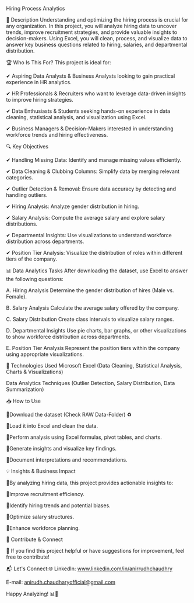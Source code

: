 Hiring Process Analytics

📌 Description
Understanding and optimizing the hiring process is crucial for any organization. In this project, you will analyze hiring data to uncover trends, improve recruitment strategies, and provide valuable insights to decision-makers. Using Excel, you will clean, process, and visualize data to answer key business questions related to hiring, salaries, and departmental distribution.


🏆 Who Is This For?
This project is ideal for:

✔ Aspiring Data Analysts & Business Analysts looking to gain practical experience in HR analytics.

✔ HR Professionals & Recruiters who want to leverage data-driven insights to improve hiring strategies.

✔ Data Enthusiasts & Students seeking hands-on experience in data cleaning, statistical analysis, and visualization using Excel.

✔ Business Managers & Decision-Makers interested in understanding workforce trends and hiring effectiveness.



🔍 Key Objectives

✔ Handling Missing Data: Identify and manage missing values efficiently.

✔ Data Cleaning & Clubbing Columns: Simplify data by merging relevant categories.

✔ Outlier Detection & Removal: Ensure data accuracy by detecting and handling outliers.

✔ Hiring Analysis: Analyze gender distribution in hiring.

✔ Salary Analysis: Compute the average salary and explore salary distributions.

✔ Departmental Insights: Use visualizations to understand workforce distribution across departments.

✔ Position Tier Analysis: Visualize the distribution of roles within different tiers of the company.



📊 Data Analytics Tasks
After downloading the dataset, use Excel to answer the following questions:

A. Hiring Analysis
Determine the gender distribution of hires (Male vs. Female).

B. Salary Analysis
Calculate the average salary offered by the company.

C. Salary Distribution
Create class intervals to visualize salary ranges.

D. Departmental Insights
Use pie charts, bar graphs, or other visualizations to show workforce distribution across departments.

E. Position Tier Analysis
Represent the position tiers within the company using appropriate visualizations.



🚀 Technologies Used
Microsoft Excel (Data Cleaning, Statistical Analysis, Charts & Visualizations)

Data Analytics Techniques (Outlier Detection, Salary Distribution, Data Summarization)


📥 How to Use

🔹Download the dataset (Check RAW Data-Folder) ♻

🔹Load it into Excel and clean the data.

🔹Perform analysis using Excel formulas, pivot tables, and charts.

🔹Generate insights and visualize key findings.

🔹Document interpretations and recommendations.




💡 Insights & Business Impact

🔹By analyzing hiring data, this project provides actionable insights to:

🔹Improve recruitment efficiency.

🔹Identify hiring trends and potential biases.

🔹Optimize salary structures.

🔹Enhance workforce planning.




📩 Contribute & Connect

🔗 If you find this project helpful or have suggestions for improvement, feel free to contribute!



📬 Let's Connect:🌐
LinkedIn: www.linkedin.com/in/anirrudhchaudhry

E-mail: anirudh.chaudharyofficial@gmail.com


Happy Analyzing! 📊🎯

